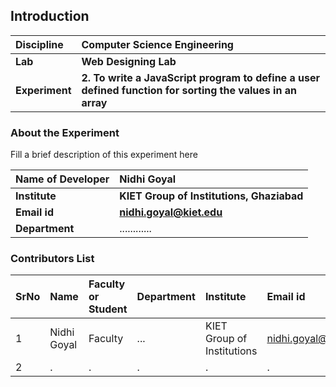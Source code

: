 ## Introduction


<b>Discipline | <b>Computer Science Engineering
:--|:--|
<b> Lab | <b> Web Designing Lab
<b> Experiment|     <b> 2. To write a JavaScript program to define a user defined function for sorting the values in an array

### About the Experiment 

Fill a brief description of this experiment here

<b>Name of Developer | <b> Nidhi Goyal
:--|:--|
<b> Institute | <b>  KIET Group of Institutions, Ghaziabad
<b> Email id|     <b>  nidhi.goyal@kiet.edu
<b> Department |  ............

### Contributors List

SrNo | Name | Faculty or Student | Department| Institute | Email id
:--|:--|:--|:--|:--|:--|
1 | Nidhi Goyal | Faculty | ... | KIET Group of Institutions | nidhi.goyal@kiet.edu
2 | . | . | . | . | .

